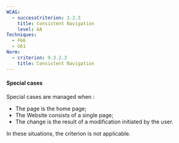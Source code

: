 ```yaml
---
WCAG:
  - successCriterion: 3.2.3
    title: Consistent Navigation
    level: AA
Techniques:
  - F66
  - G61
Norm:
  - criterion: 9.3.2.3
    title: Consistent Navigation
---
```


#### Special cases

Special cases are managed when :

- The page is the home page;
- The Website consists of a single page;
- The change is the result of a modification initiated by the user.

In these situations, the criterion is not applicable.
